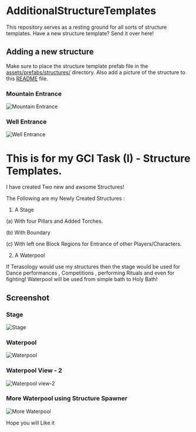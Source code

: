# AdditionalStructureTemplates
This repository serves as a resting ground for all sorts of structure templates. Have a new structure template? Send it over here!

## Adding a new structure
Make sure to place the structure template prefab file in the [assets/prefabs/structures/](assets/prefabs/structures/) directory.
Also add a picture of the structure to this [README](README.md) file.

### Mountain Entrance
![Mountain Entrance](https://github.com/Terasology/Mineshafts/raw/master/preview/MountainEntrance.jpg)

### Well Entrance
![Well Entrance](https://github.com/Terasology/Mineshafts/raw/master/preview/WellEntrance.jpg)

# This is for my GCI Task (I) - Structure Templates.

I have created Two new and awsome Structures!

The Following are my  Newly Created Structures :

1) A Stage

(a) With four Pillars and Added Torches.

(b) With Boundary 

(c) With left one Block Regions for Entrance of other Players/Characters.

2) A Waterpool

If Terasology would use my structures then the stage would be used for Dance performances , Competitions ,
performing Rituals and even for fighting!
Waterpool will be used from simple bath to Holy Bath!

## Screenshot

### Stage
![Stage](https://github.com/tech45/AdditionalStructureTemplates/blob/master/preview/Stage.png)

### Waterpool
![Waterpool](https://github.com/tech45/AdditionalStructureTemplates/blob/master/preview/Waterpool.png)

### Waterpool View - 2
![Waterpool view-2](https://github.com/tech45/AdditionalStructureTemplates/blob/master/preview/Waterpool%20view-2.png)

### More Waterpool using Structure Spawner
![More Waterpool](https://github.com/tech45/AdditionalStructureTemplates/blob/master/preview/MoreWaterpools.png)

Hope you will Like it
